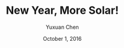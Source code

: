 ---
title: "New Year, More Solar!"
date: "October 1, 2016"
author: "Yuxuan Chen"
content: "Welcome, new huskies and welcome back, other huskies!

We were proud to hold a table at Red Square on September 29th, when several students showed strong interest in our group and hopefully,many of them will become our new members in the near future!

As the new academic year begins, our UW-Solar have several exciting projects going on.

Our CEI-testbed project will procceed to installation phase which will happen on the first week of October. Three HFS residential halls, Maple Hall, Elm Hall and Alder Hall will possess total solar capacity of over 100 kW soon.

In addition, UW Solar will keep working with the Port of Seattle to help the latter develop the feasibility study for another two buildings of the Port."
image: "UWSolarTabling2.jpg"
---